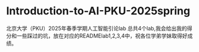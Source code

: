 # Introduction-to-AI-PKU-2025spring
北京大学（PKU）2025年春季学期人工智能引论lab
总共4个lab,我会给出我的得分和一些踩过的坑，放在对应的READMElab1,2,3,4中，祝各位学弟学妹取得好成绩。